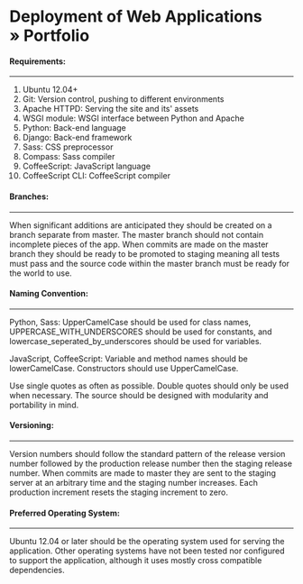 # Deployment of Web Applications » Portfolio

#### Requirements:
-----
  1. Ubuntu 12.04+
  2. Git: Version control, pushing to different environments
  3. Apache HTTPD: Serving the site and its' assets
  4. WSGI module: WSGI interface between Python and Apache
  5. Python: Back-end language
  6. Django: Back-end framework
  5. Sass: CSS preprocessor
  6. Compass: Sass compiler
  6. CoffeeScript: JavaScript language
  7. CoffeeScript CLI: CoffeeScript compiler

#### Branches:
-----
When significant additions are anticipated they should be created on a branch separate from master. The master branch should not contain incomplete pieces of the app. When commits are made on the master branch they should be ready to be promoted to staging meaning all tests must pass and the source code within the master branch must be ready for the world to use.

#### Naming Convention:
-----
Python, Sass:
UpperCamelCase should be used for class names, UPPERCASE_WITH_UNDERSCORES should be used for constants, and lowercase_seperated_by_underscores should be used for variables.

JavaScript, CoffeeScript:
Variable and method names should be lowerCamelCase. Constructors should use UpperCamelCase.

Use single quotes as often as possible. Double quotes should only be used when necessary. The source should be designed with modularity and portability in mind.

#### Versioning:
-----
Version numbers should follow the standard pattern of the release version number followed by the production release number then the staging release number. When commits are made to master they are sent to the staging server at an arbitrary time and the staging number increases. Each production increment resets the staging increment to zero.

#### Preferred Operating System:
----
Ubuntu 12.04 or later should be the operating system used for serving the application. Other operating systems have not been tested nor configured to support the application, although it uses mostly cross compatible dependencies.
